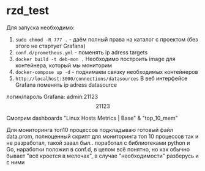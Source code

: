 # rzd_test

Для запуска необходимо:

1. `sudo chmod -R 777 .` - даём полный права на каталог с проектом (без этого не стартует Grafana)
2. `conf.d/prometheus.yml` - поменять ip adress targets
3. `docker build -t deb-mon .` Необходимо построить image для контейнера, который мы мониторим 
4. `docker-compose up -d` - поднимаем связку необходимых контейнеров
5. `http://localhost:3000/connections/datasources` В веб интерфейсе Grafana поменять ip adress datasource
 
логин/пароль Grafana: admin:21123$$21123$$

Смотрим dashboards   "Linux Hosts Metrics | Base" & "top_10_mem"

Для мониторинга топ10 процессов подкладываю готовый файл data.prom, полноценный скрипт для мониторинга топ 10 процессов так и не разработал, такой завал был.. поработал с библиотеками python и Go, наработки положил в conf.d, в целом всё понятно, но как обычно бывает "всё кроется в мелочах", в случае "необходимости" разберусь и с ними



